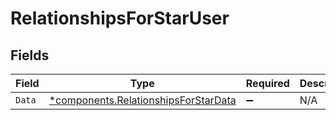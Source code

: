 # RelationshipsForStarUser


## Fields

| Field                                                                                   | Type                                                                                    | Required                                                                                | Description                                                                             |
| --------------------------------------------------------------------------------------- | --------------------------------------------------------------------------------------- | --------------------------------------------------------------------------------------- | --------------------------------------------------------------------------------------- |
| `Data`                                                                                  | [*components.RelationshipsForStarData](../../models/shared/relationshipsforstardata.md) | :heavy_minus_sign:                                                                      | N/A                                                                                     |